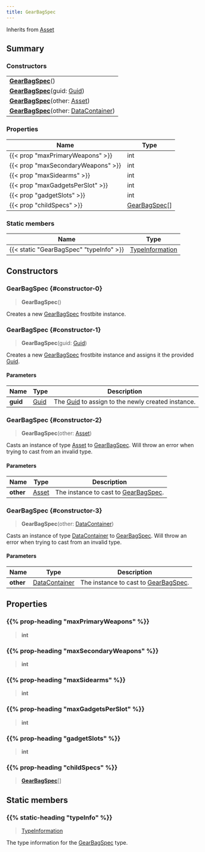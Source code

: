 ```yaml
---
title: GearBagSpec
---
```


Inherits from 
[Asset](/vext/ref/fb/asset)

## Summary
### Constructors
| |
| ----------- |
| **[GearBagSpec](#constructor-0)**() |
| **[GearBagSpec](#constructor-1)**(guid: [Guid](/vext/ref/shared/class/guid)) |
| **[GearBagSpec](#constructor-2)**(other: [Asset](/vext/ref/fb/asset)) |
| **[GearBagSpec](#constructor-3)**(other: [DataContainer](/vext/ref/shared/class/datacontainer)) |

### Properties
| Name | Type |
| ---- | ---- |
| {{< prop "maxPrimaryWeapons" >}} | int |
| {{< prop "maxSecondaryWeapons" >}} | int |
| {{< prop "maxSidearms" >}} | int |
| {{< prop "maxGadgetsPerSlot" >}} | int |
| {{< prop "gadgetSlots" >}} | int |
| {{< prop "childSpecs" >}} | [GearBagSpec](/vext/ref/fb/gearbagspec)[] |

### Static members
| Name | Type |
| ---- | ---- |
| {{< static "GearBagSpec" "typeInfo" >}} | [TypeInformation](/vext/ref/shared/class/typeinformation) |

## Constructors
### GearBagSpec {#constructor-0}
> **GearBagSpec**()

Creates a new [GearBagSpec](/vext/ref/fb/gearbagspec) frostbite instance.

### GearBagSpec {#constructor-1}
> **GearBagSpec**(guid: [Guid](/vext/ref/shared/class/guid))

Creates a new [GearBagSpec](/vext/ref/fb/gearbagspec) frostbite instance and assigns it the provided [Guid](/vext/ref/shared/class/guid).

#### Parameters
| Name | Type | Description |
| ---- | ---- | ----------- |
| **guid** | [Guid](/vext/ref/shared/class/guid) | The [Guid](/vext/ref/shared/class/guid) to assign to the newly created instance. |

### GearBagSpec {#constructor-2}
> **GearBagSpec**(other: [Asset](/vext/ref/fb/asset))

Casts an instance of type [Asset](/vext/ref/fb/asset) to [GearBagSpec](/vext/ref/fb/gearbagspec). Will throw an error when trying to cast from an invalid type.

#### Parameters
| Name | Type | Description |
| ---- | ---- | ----------- |
| **other** | [Asset](/vext/ref/fb/asset) | The instance to cast to [GearBagSpec](/vext/ref/fb/gearbagspec). |

### GearBagSpec {#constructor-3}
> **GearBagSpec**(other: [DataContainer](/vext/ref/shared/class/datacontainer))

Casts an instance of type [DataContainer](/vext/ref/shared/class/datacontainer) to [GearBagSpec](/vext/ref/fb/gearbagspec). Will throw an error when trying to cast from an invalid type.

#### Parameters
| Name | Type | Description |
| ---- | ---- | ----------- |
| **other** | [DataContainer](/vext/ref/shared/class/datacontainer) | The instance to cast to [GearBagSpec](/vext/ref/fb/gearbagspec). |

## Properties
### {{% prop-heading "maxPrimaryWeapons" %}}
> **int**

### {{% prop-heading "maxSecondaryWeapons" %}}
> **int**

### {{% prop-heading "maxSidearms" %}}
> **int**

### {{% prop-heading "maxGadgetsPerSlot" %}}
> **int**

### {{% prop-heading "gadgetSlots" %}}
> **int**

### {{% prop-heading "childSpecs" %}}
> **[GearBagSpec](/vext/ref/fb/gearbagspec)**[]

## Static members
### {{% static-heading "typeInfo" %}}
> [TypeInformation](/vext/ref/shared/class/typeinformation)

The type information for the [GearBagSpec](/vext/ref/fb/gearbagspec) type.

